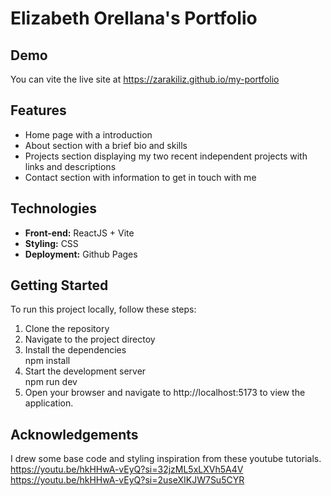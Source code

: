 # Elizabeth Orellana's Portfolio

## Demo 

You can vite the live site at https://zarakiliz.github.io/my-portfolio

## Features
 
- Home page with a introduction  
- About section with a brief bio and skills  
- Projects section displaying my two recent independent  projects with links and descriptions  
- Contact section with information to get in touch with me  

## Technologies

- **Front-end:** ReactJS + Vite  
- **Styling:** CSS  
- **Deployment:** Github Pages  


## Getting Started
To run this project locally, follow these steps:  

1. Clone the repository  
2. Navigate to the project directoy  
3. Install the dependencies  
    npm install
4. Start the development server  
    npm run dev
5. Open your browser and navigate to http://localhost:5173 to view the application.


## Acknowledgements
I drew some base code and styling inspiration from these youtube tutorials.
https://youtu.be/hkHHwA-vEyQ?si=32jzML5xLXVh5A4V
https://youtu.be/hkHHwA-vEyQ?si=2useXIKJW7Su5CYR
